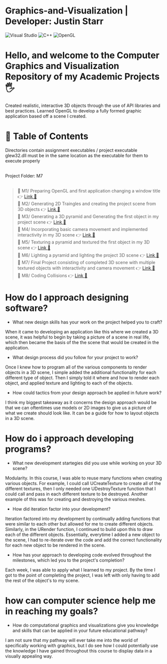 # Graphics-and-Visualization | Developer: Justin Starr

![Visual Studio](https://img.shields.io/badge/Visual%20Studio-5C2D91.svg?style=for-the-badge&logo=visual-studio&logoColor=white)
![C++](https://img.shields.io/badge/c++-%2300599C.svg?style=for-the-badge&logo=c%2B%2B&logoColor=white)
![OpenGL](https://img.shields.io/badge/OpenGL-%23FFFFFF.svg?style=for-the-badge&logo=opengl)

# Hello, and welcome to the Computer Graphics and Visualization Repository of my Academic Projects🖐️

Created realistic, interactive 3D objects through the use of API libraries and best practices. Learned OpenGL to develop a fully formed graphic application based off a scene I created.

# 📖 Table of Contents

Directories contain assignment executables / project executable <br>
glew32.dll must be in the same location as the executable for them to execute properly<br><br>

Project Folder: M7<br><br>

> 📌 M1/ Preparing OpenGL and first application changing a window title 👉 [Link 🔗](https://www.github.com/JustinStarrSNHU/Graphics-and-Visualization/tree/main/M1)<br>
📌 M2/ Generating 2D Traingles and creating the project scene from 3D objects 👉 [Link 🔗](https://www.github.com/JustinStarrSNHU/Graphics-and-Visualization/tree/main/M2)<br>
📌 M3/ Generating a 3D pyramid and Generating the first object in my project scene 👉 [Link 🔗](https://www.github.com/JustinStarrSNHU/Graphics-and-Visualization/tree/main/M3)<br>
📌 M4/ Incorporating basic camera movement and implemented interactivity in my 3D scene 👉 [Link 🔗](https://www.github.com/JustinStarrSNHU/Graphics-and-Visualization/tree/main/M4)<br>
📌 M5/ Texturing a pyramid and textured the first object in my 3D scene 👉 [Link 🔗](https://www.github.com/JustinStarrSNHU/Graphics-and-Visualization/tree/main/M5)<br>
📌 M6/ Lighting a pyramid and lighting the project 3D scene 👉 [Link 🔗](https://www.github.com/JustinStarrSNHU/Graphics-and-Visualization/tree/main/M6)<br>
📌 M7/ Final Project consisting of completed 3D scene with multiple textured objects with interactivity and camera movement 👉 [Link 🔗](https://www.github.com/JustinStarrSNHU/Graphics-and-Visualization/tree/main/M7)<br>
📌 M8/ Coding Collisions 👉 [Link 🔗](https://www.github.com/JustinStarrSNHU/Graphics-and-Visualization/tree/main/M8)<br>

# How do I approach designing software?

- What new design skills has your work on the project helped you to craft?

When it came to developing an application like this where we created a 3D scene, it was helpful to begin by taking a picture of a scene in real life, which then became the basis of the the scene that would be created in the application. 

- What design process did you follow for your project to work?

Once I knew how to program all of the various components to render objects in a 3D scene, I simple added the additional functionality for each different type of object. Then I simply told it where and how to render each object, and applied texture and lighting to each of the objects.

- How could tactics from your design approach be applied in future work?

I think my biggest takeaway as it concerns the design approach would be that we can oftentimes use models or 2D images to give us a picture of what we create should look like. It can be a guide for how to layout objects in a 3D scene.

# How do i approach developing programs?

- What new development startegies did you use while working on your 3D scene?

Modularity. In this course, I was able to reuse many functions when creating various objects. For example, I could call UCreateTexture to create all of the different textures, then I only needed one UDestroyTexture function that I could call and pass in each different texture to be destroyed. Another example of this was for creating and destroying the various meshes.

- How did iteration factor into your development?

Iteration factored into my development by continually adding functions that were similar to each other but allowed for me to create different objects. Similarly, in the URender function, I continued to build upon this to draw each of the different objects. Essentially, everytime I added a new object to the scene, I had to re-iterate over the code and add the correct functionality for each new object to be rendered in the scene.

- How has your approach to developing code evolved throughout the milestones, which led you to the project's completion?

Each week, I was able to apply what I learned to my project. By the time I got to the point of completing the project, I was left with only having to add the rest of the object's to my scene.

# how can computer science help me in reaching my goals?

- How do computational graphics and visualizations give you knowledge and skills that can be applied in your future educational pathway?

I am not sure that my pathway will ever take me into the world of specifically working with graphics, but I do see how I could potentially use the knowledge I have gained throughout this course to display data in a visually appealing way.

